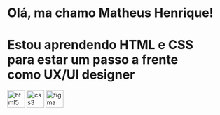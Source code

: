 # Olá, ma chamo Matheus Henrique!

<h1> Estou aprendendo HTML e CSS <br> para estar um passo a frente<br> como UX/UI designer </h1> 

<div style="display: inline_block">
<img src="https://cdn-icons-png.flaticon.com/512/5968/5968267.png" alt="html5" width="40" height="40"/>
<img src="https://cdn-icons-png.flaticon.com/512/5968/5968242.png" alt="css3" width="40" height="40"/>
<img src="https://cdn-icons-png.flaticon.com/512/5968/5968705.png" alt="figma" width="40" height="40"/>
<div>


